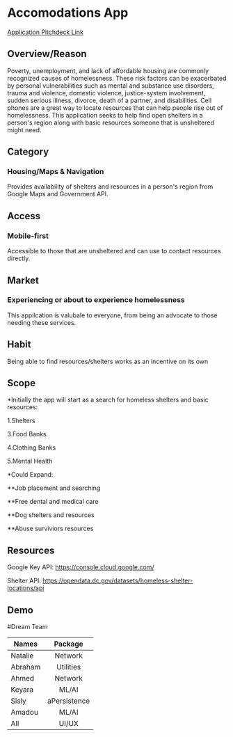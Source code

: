 # Accomodations App
[Application Pitchdeck Link](https://www.canva.com/design/DAE10qHFRqg/GiYz2sST9doFQ1Z8DedP9A/view?utm_content=DAE10qHFRqg&utm_campaign=designshare&utm_medium=link&utm_source=sharebutton)

## Overview/Reason 

Poverty, unemployment, and lack of affordable housing are commonly recognized causes of homelessness. These risk factors can be exacerbated by personal vulnerabilities such as mental and substance use disorders, trauma and violence, domestic violence, justice-system involvement, sudden serious illness, divorce, death of a partner, and disabilities.
Cell phones are a great way to locate resources that can help people rise out of homelessness.  This application seeks to help find open shelters in a person's region along with basic resources someone that is unsheltered might need.

## Category
### Housing/Maps & Navigation
Provides availability of shelters and resources in a person's region from Google Maps and Government API.


## Access
### Mobile-first
Accessible to those that are unsheltered and can use to contact resources directly.


## Market
### Experiencing or about to experience homelessness
This appilcation is valubale to everyone, from being an advocate to those needing these services.


## Habit
Being able to find resources/shelters works as an incentive on its own


## Scope
*Initially the app will start as a search for homeless shelters and basic resources:

1.Shelters

3.Food Banks

4.Clothing Banks

5.Mental Health

*Could Expand:

**Job placement and searching

**Free dental and medical care

**Dog shelters and resources

**Abuse surviviors resources 


## Resources 
Google Key API: https://console.cloud.google.com/

Shelter API: https://opendata.dc.gov/datasets/homeless-shelter-locations/api


## Demo


#Dream Team

| Names         | Package       |
| ------------- |:-------------:| 
| Natalie       | Network       | 
| Abraham       | Utilities     | 
| Ahmed         | Network       | 
| Keyara        | ML/AI         |
| Sisly         | aPersistence  |
| Amadou        | ML/AI         |
| All           | UI/UX         |
